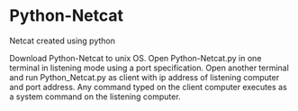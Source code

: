 # Python-Netcat
Netcat created using python

Download Python-Netcat to unix OS.
Open Python-Netcat.py in one terminal in listening mode using a port specification. 
Open another terminal and run Python_Netcat.py as client with ip address of listening computer and port address. 
Any command typed on the client computer executes as a system command on the listening computer. 
